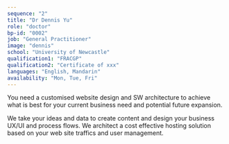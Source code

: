 ```yaml
---
sequence: "2"
title: "Dr Dennis Yu"
role: "doctor"
bp-id: "0002"
job: "General Practitioner"
image: "dennis"
school: "University of Newcastle"
qualification1: "FRACGP"
qualification2: "Certificate of xxx"
languages: "English, Mandarin"
availability: "Mon, Tue, Fri"
---
```


You need a customised website design and SW architecture to achieve what is best for 
your current business need and potential future expansion.

We take your ideas and data to create content and design your business UX/UI and process flows.
We architect a cost effective hosting solution based on your web site traffics and user management. 